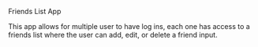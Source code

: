 Friends List App


This app allows for multiple user to have log ins, each one has access to a friends list
where the user can add, edit, or delete a friend input.


